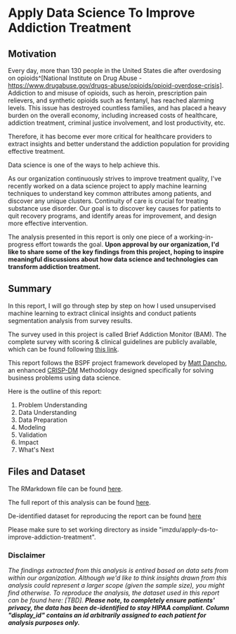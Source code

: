 # Apply Data Science To Improve Addiction Treatment

## Motivation

Every day, more than 130 people in the United States die after overdosing on opioids^[National Institute on Drug Abuse - https://www.drugabuse.gov/drugs-abuse/opioids/opioid-overdose-crisis]. Addiction to and misuse of opioids, such as heroin, prescription pain relievers, and synthetic opioids such as fentanyl, has reached alarming levels. This issue has destroyed countless families, and has placed a heavy burden on the overall economy, including increased costs of healthcare, addiction treatment, criminal justice involvement, and lost productivity, etc.

Therefore, it has become ever more critical for healthcare providers to extract insights and better understand the addiction population for providing effective treatment.

Data science is one of the ways to help achieve this.

As our organization continuously strives to improve treatment quality, I've recently worked on a data science project to apply machine learning techniques to understand key common attributes among patients, and discover any unique clusters. Continuity of care is crucial for treating substance use disorder. Our goal is to discover key causes for patients to quit recovery programs, and identify areas for improvement, and design more effective intervention. 

The analysis presented in this report is only one piece of a working-in-progress effort towards the goal. __Upon approval by our organization, I'd like to share some of the key findings from this project, hoping to inspire meaningful discussions about how data science and technologies can transform addiction treatment.__

## Summary


In this report, I will go through step by step on how I used unsupervised machine learning to extract clinical insights and conduct patients segmentation analysis from survey results. 

The survey used in this project is called Brief Addiction Monitor (BAM). The complete survey with scoring & clinical guidelines are publicly available, which can be found following [this link](https://www.mentalhealth.va.gov/providers/sud/docs/BAM_Scoring_Clinical_Guidelines_01-04-2011.pdf).

This report follows the BSPF project framework developed by [Matt Dancho](https://www.linkedin.com/in/mattdancho/), an enhanced [CRISP-DM](https://en.wikipedia.org/wiki/Cross-industry_standard_process_for_data_mining) Methodology designed specifically for solving business problems using data science.

Here is the outline of this report:

1. Problem Understanding
2. Data Understanding
3. Data Preparation
4. Modeling
5. Validation
6. Impact
7. What's Next


## Files and Dataset

The RMarkdown file can be found [here](https://github.com/imzdu/apply-ds-to-improve-addiction-treatment/tree/master/Communication).

The full report of this analysis can be found [here](https://github.com/imzdu/apply-ds-to-improve-addiction-treatment/blob/master/Communication/bam_survey_analysis.pdf).

De-identified dataset for reproducing the report can be found [here](https://github.com/imzdu/apply-ds-to-improve-addiction-treatment/tree/master/Raw%20Data/BAM%20Data%20Raw)

Please make sure to set working directory as inside "imzdu/apply-ds-to-improve-addiction-treatment".

### Disclaimer
*The findings extracted from this analysis is entired based on data sets from within our organization. Although we'd like to think insights drawn from this analysis could represent a larger scope (given the sample size), you might find otherwise. To reproduce the analysis, the dataset used in this report can be found here: [TBD]. __Please note, to completely ensure patients' privacy, the data has been de-identified to stay HIPAA compliant. Column "display_id" contains an id arbitrarily assigned to each patient for analysis purposes only.__*
